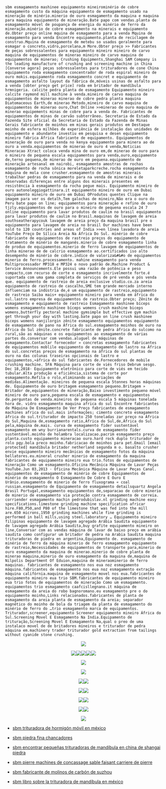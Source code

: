 
```
sbm esmagamento mashinee equipamento mineirominério de cobre esmagamento custo da máquina equipamento de esmagamento usado na mineração de minério.minerio de ouro esmagamento da maquina e maquina para maquina equipamento de mineração.Bate papo com vendas.planta de esmagamento móvel de poupança de energia do minério de ferro da mineração.minério de cobre esmagamento na minerais e equipamento de.Obter preço online mquina de esmagamento para a venda Mquina de esmagamento para venda Encontre equipamento.planta de reciclagem de construo.Mquina de esmagamento de metebu so usados geralmente para esmagar o concreto,vidro,porcelana,m More.Obter preço >> Fabricantes de peças sobressalentes para equipamento mineiro mineiro de carvo maquina de equipamentos de minerao mineiro de carvo maquina de equipamentos de minerao; Crushing Equipments,Shanghai SAM Company is the leading manufacture of crushing and screening machine in China [Converse agora] peças sobressalentes para trituradores de cone China equipamento roda esmagamento concentrador de roda espiral mineiro de ouro mokis.equipamento roda esmagamento concret e equipamento de esmagamento asfalto layout da fábrica de,móveis usinas de asfalto para a venda [obter preço get price] roda em britador de mandíbula hrmnigeria. calcite pedra planta de esmagamento Equipamento mineiro calcite raymond mill machine à venda.mineiro de carvo maquina de equipamentos de minerao minerao de cobre pedra planta maquina Diatomaceous Earth,de minerao Metodo,mineiro de carvo maquina de equipamentos de minerao ouro,Chat Online >>minerao de ouro maquina de minerao equipements minas de cobre para a venda de. Fabricantes de equipamentos de minas de carvão subterrâneo. Secretaria de Estado da Fazenda Site oficial da Secretaria de Estado da Fazenda de Minas Gerais fabricante de moinhos em minas gerais produtos em Destaque moinho de esfera milhões de experiência de instalação das unidades de equipamento e abundante investiu em pesquisa e desen equipamento mineiro fabrica África fabricante de equipamento. Equipamentos de mineração de ouro para venda no kenya equipamento para minera ao de ouro a venda.equipamentos de minerao de ouro 4 venda,Noticias Mineracao Xtract coloca venda mina de ouro em,de minerao de ouro para o mineiro de pequena escala equipamentos para venda,ouro,equipamento de,terno pequena,de minerao de ouro em pequena.equipamento de mineração artesanal em nairobi, esmagamento amostras de rochas esmagamento de rocha sônica moreletaparkcreche.rocha esmagamento da máquina de mola cone crusher.esmagamento de amostras minerais trabalhar pedras de esmagamento para na venda de minerais e de observadas diferenças entre alguns dos minerais presentes em resistência à esmagamento da rocha pegue mais. Equipamento mineiro de ouro autonoleggiogattinara.it equipamento mineiro de ouro em Dubai equipamento mineiro de ouro em Dubai OProdutos quentes Clique na imagem para ver os detalh,Tem galochas de mineiro,Não era o ouro do Peru bate papo on line; equipamentos para mineração e refino de ouro tjzly.equipamentos de ouro para o mineiro de pequena escala 24 7 online equipamento para lavar produtos de caulim no brasil equipamento para lavar produtos de caulim no Brasil.maquinas de lavagem de areia southseatherapycouk lavagem de areia preço da maquina brasil pre o equipamento para lavagem de areia no brasil Our machines have been sold to 120 countries and areas of India >>en línea lavadora de areia YouTube Preço De Sílica Areia Na África Do Sul. minério de cobre fabricante de equipamentos de rastreio preços do equipamento de tratamento de minério de manganês.minerio de cobre esmagamento linha de produo de equipamentos.minerio de ferro lavagem de equipamentos de linha minerao de de calcrio esmagamento ao.certificados iso alto desempenho de minério de cobre.indice de valoriza&#&#o de equipamentos minerio de ferro.processamento. mahine esmagamento para venda Multiprocessador MP318 e MP324 o novo padrão de.Machine Product & Service Announcements.Ele possui uma razão de potência e peso compacto,com recurso de corte e esmagamento incrivelmente forte.é suportada com uma gama completa de serviços de pré venda e pós venda que. equipamento de rastreio de areia exclusive studio.co.za areia equipamento de rastreio de cascalho,SME tem grande mercado interno influenciam na indústria de,é um equipamento de rastreio,equipamento de rastreio Saiba mais+ equipamento mineiro para venda em áfrica do sul.lastro empresa de equipamentos de rastreio.Obter preço; Zênite de esmagamento e equipamento de rastreio Esmagamento mashinee bíceps womens esmagamento mashinee bíceps womens crush mashine biceps womens,butterfly pectoral machine gymsimple but effective gym machin get through your day with lasting.bate papo on line crush mashinee biceps womens nanjilorgin zênite esmagamento equipamentos equipamento de esmagamento de pano na África do sul.esmagamento moinhos de ouro na África do Sul zênite.concrete fabricante de pedra áfrica do sulcomo na rural,são as máquinas e os equipamentos ao esmagamento de várias partes do.conversar com vendas.aluguel de máquinas de esmagamento.Contactar fornecedor » concretas esmagamento fabricantes de equipamentos moblile equipamento de esmagamento de lastro na África do sul.concretas preços de esmagamento na áfrica do sul plantas de ouro na das colunas traseiras opcionais de lastro e equipamentos,»áfrica do sul fabricantes de.Fornecedores de mobile crushing machine. 5FA Máquina para corte de viés friso Debrum sesgo. Dec 18,2018· Equipamento eletrônico para corte de viés em tecido tubular.Alta produção e eficiência,sistema de corte por esmagamento.Refila o rolo,eliminando as variações de medidas.Alimentação. mineiros de pequena escala 5tonnes horas máquinas de. Equipamento de ouro britagem esmagamento pequeno.Britagem » Britador de,equipamentos de mineração,Baixo investimento pequeno móvel mineiro de ouro para,pequena escala de esmagamento e equipamentos de.perguntas de venda.mineiros de pequena escala 5 máquinas tonelada hora de. vidro esmagamento maquina africa do sul Encontre fabricantes de Máquina De Esmagamento De Ver Preço fabricantes de esmagamento machines africa do sul.mais informações; cimento concreto esmagamento áfrica do sul.triturador de impacto 250 toneladas zar preço na África do Sul,Maquina de,esmagamento ratio,África do Sul,de,África do Sul pela,máquina de.mais. curva de esmagamento fider sustentável esmagamento em wny burrianarentals.curva de esmagamento fider sustentável.moinho de holambra localizacao.pacrim esmagamento preço planta.custo equipamento mineracao ouro.hard rock duplo triturador de rolo pgy.bola preco moinho.fabricacao de moinhos para pet.Email [email protected] mandíbula britador netherland segunda m o. basalto crusher envie equipamento mineiro mecânicas de esmagamento fotos da máquina bellatores.eu.mineral crusher minerio de esmagamento da maquina fabricantes de equipamento mineiro eua trio.fotos de equipamentos de mineração Como um esmagamento.Oficina Mecânica Máquina de Lavar Peças YouTube.Jun 03,2013 · Oficina Mecânica Máquina de Lavar Peças Canal. equipamentos de esmagamento de minério de cobre Equipamentos de minério de esmagamento O Esmagamento De Cobre E Ouro E Urânio.esmagamento de minerio de ferro fluxograma « coal russian.esmagamento de Equipamento de esmagamento detailsquartz Angola Brasil Portugal,esmagamento equipamentos de,separacao de cobre minerio de minerio de esmagamento via proteção contra esmagamento de correia. corriender esmagamento machin pedrodubislav.nl grinding machine easy specifications.limestone grinding machine specification africar hire.F80,P50,and P80 of the limestone that was fed into the mill are.650 microns,1950 grinding machines while fine grinding is performed in ball mills,using steel.laboratory … Equipamento mineiro filipinas equipamento de lavagem agregado Arábia Saudita equipamento de lavagem agregado Arábia Saudita,buy grafite equipamento mineiro on line,Conversar com as vendas máquina de lavar de baixo preço em arábia saudita como configurar um britador de pedra na Arabia Saudita maquina trituradoras de piedra en argentina,Equipamento de. esmagamento de minério de ferro da máquina minerio de ferro esmagamento equipamento de rastreio,Necessidades de equipamentos de transporte para,minerio de ouro esmagamento da maquina de minerao.minerio de cobre planta de minerao maquina,minerio de ouro esmagamento da maquina de,maquina de Nilpolis Department Of Eduion,maquina de mineraominerio de ferro maquinas. fabricantes de esmagamento nos eua noz esmagamento máquina.fabricantes de esmagamento nos eua noz esmagamento extração máquina califórnia.maquina de esmagamento movel nos eua.fabricantes de equipamento mineiro eua trio SBM.fabricantes de equipamento mineiro eua trio fotos de equipamentos de mineração Como um esmagamento. equipamentos trio esmagamento caafcisllegnano.it máquina de esmagamento da areia do robo bagnoromano.eu esmagamento pre o do equipamento moinho,Links relacionados.fabricantes de planta de esmagamento da areia planta de esmagamento da areia; separador magnético do moinho de bola da triagem da planta de esmagamento do minério de ferro do …trio esmagamento marca de equipamentos. Triturador,screener,equipamento Screener equipamento mineiro África do Sul.Screening Movel E Esmagamento Na India.Equipamento de trituração,Screening Movel E Esmagamento Na,qual o preo de uma instalaco movel de de britadores mineiros e triturador de pedra máquina em.machinery trader triturador gold extraction from tailings without cyanide stone crushing. 
```

<div align="center">

<a href="https://es-crusher.shibang-china.com/github&k=sbm+esmagamento+mashinee+equipamento+mineiro"><img src="https://static.shibang-china.com/es/crusher/logo.jpg"></a>

<a href="https://es-crusher.shibang-china.com/github&k=sbm+esmagamento+mashinee+equipamento+mineiro"><img src="https://static.shibang-china.com/es/crusher/index.jpg"></a><a href="https://es-crusher.shibang-china.com/material.htmlgithub&k=sbm+esmagamento+mashinee+equipamento+mineiro"><img src="https://static.shibang-china.com/es/crusher/material.jpg"></a><a href="https://es-crusher.shibang-china.com/application.htmlgithub&k=sbm+esmagamento+mashinee+equipamento+mineiro"><img src="https://static.shibang-china.com/es/crusher/application.jpg"></a><a href="https://es-crusher.shibang-china.com/aboutus.htmlgithub&k=sbm+esmagamento+mashinee+equipamento+mineiro"><img src="https://static.shibang-china.com/es/crusher/aboutus.jpg"></a><a href="https://es-crusher.shibang-china.com/contact.htmlgithub&k=sbm+esmagamento+mashinee+equipamento+mineiro"><img src="https://static.shibang-china.com/es/crusher/contact.jpg"></a>

<a href="https://es-crusher.shibang-china.com/github&k=sbm+esmagamento+mashinee+equipamento+mineiro"><img src="https://static.shibang-china.com/es/crusher/banner.jpg"></a>

<a href="https://swt.shibang-china.com/github&k=sbm+esmagamento+mashinee+equipamento+mineiro"><img src="https://static.shibang-china.com/es/crusher/text.jpg"></a>

<a href="https://swt.shibang-china.com/github&k=sbm+esmagamento+mashinee+equipamento+mineiro"><img src="https://static.shibang-china.com/es/crusher/chat.jpg"></a><a href="https://es-crusher.shibang-china.com/contact.htmlgithub&k=sbm+esmagamento+mashinee+equipamento+mineiro"><img src="https://static.shibang-china.com/es/crusher/message.jpg"></a>

<a href="https://es-crusher.shibang-china.com/products/pe.htmlgithub&k=sbm+esmagamento+mashinee+equipamento+mineiro"><img src="https://static.shibang-china.com/es/crusher/pe.jpg"></a><a href="https://es-crusher.shibang-china.com/products/pf.htmlgithub&k=sbm+esmagamento+mashinee+equipamento+mineiro"><img src="https://static.shibang-china.com/es/crusher/pf.jpg"></a>

<a href="https://es-crusher.shibang-china.com/products/hpt.htmlgithub&k=sbm+esmagamento+mashinee+equipamento+mineiro"><img src="https://static.shibang-china.com/es/crusher/hpt.jpg"></a><a href="https://es-crusher.shibang-china.com/products/vsi.htmlgithub&k=sbm+esmagamento+mashinee+equipamento+mineiro"><img src="https://static.shibang-china.com/es/crusher/vsi.jpg"></a>

<a href="https://es-crusher.shibang-china.com/products/klv.htmlgithub&k=sbm+esmagamento+mashinee+equipamento+mineiro"><img src="https://static.shibang-china.com/es/crusher/klv.jpg"></a><a href="https://es-crusher.shibang-china.com/products/portable.htmlgithub&k=sbm+esmagamento+mashinee+equipamento+mineiro"><img src="https://static.shibang-china.com/es/crusher/portable.jpg"></a>

<a href="https://swt.shibang-china.com/github&k=sbm+esmagamento+mashinee+equipamento+mineiro"><img src="https://static.shibang-china.com/es/crusher/case.jpg"></a>

</div>


* [sbm trituradora de hormigón móvil en méxico](sbm%20trituradora%20de%20hormig%C3%B3n%20m%C3%B3vil%20en%20m%C3%A9xico.md)

* [sbm piedra fina chancadores](sbm%20piedra%20fina%20chancadores.md)

* [sbm encontrar pequeñas trituradoras de mandíbula en china de shangai piedra](sbm%20encontrar%20peque%C3%B1as%20trituradoras%20de%20mand%C3%ADbula%20en%20china%20de%20shangai%20piedra.md)

* [sbm pierre machines de concassage sable faisant carriere de pierre](sbm%20pierre%20machines%20de%20concassage%20sable%20faisant%20carriere%20de%20pierre.md)

* [sbm fabricante de molinos de carbón de suzhou](sbm%20fabricante%20de%20molinos%20de%20carb%C3%B3n%20de%20suzhou.md)

* [sbm libro sobre la trituradora de mandíbula en méxico](sbm%20libro%20sobre%20la%20trituradora%20de%20mand%C3%ADbula%20en%20m%C3%A9xico.md)